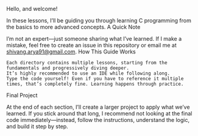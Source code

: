 Hello, and welcome!

In these lessons, I’ll be guiding you through learning C programming from the basics to more advanced concepts.
A Quick Note

I’m not an expert—just someone sharing what I’ve learned. If I make a mistake, feel free to create an issue in this repository or email me at shivang.arya91@gmail.com.
How This Guide Works

    Each directory contains multiple lessons, starting from the fundamentals and progressively diving deeper.
    It’s highly recommended to use an IDE while following along.
    Type the code yourself! Even if you have to reference it multiple times, that’s completely fine. Learning happens through practice.

Final Project

At the end of each section, I’ll create a larger project to apply what we’ve learned. If you stick around that long, I recommend not looking at the final code immediately—instead, follow the instructions, understand the logic, and build it step by step.
